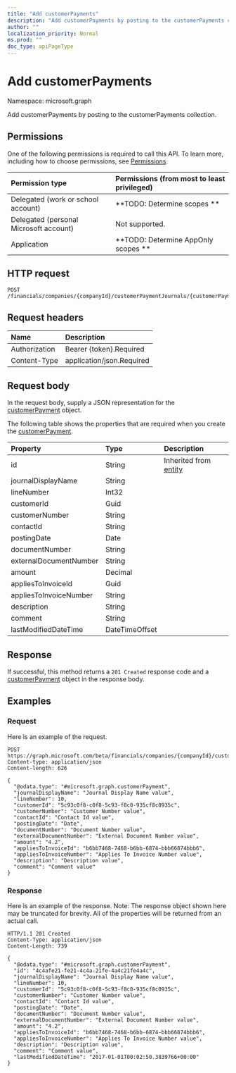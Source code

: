 ```yaml
---
title: "Add customerPayments"
description: "Add customerPayments by posting to the customerPayments collection."
author: ""
localization_priority: Normal
ms.prod: ""
doc_type: apiPageType
---
```


# Add customerPayments

Namespace: microsoft.graph

Add customerPayments by posting to the customerPayments collection.

## Permissions
One of the following permissions is required to call this API. To learn more, including how to choose permissions, see [Permissions](/concepts/permissions-reference.md).

|Permission type|Permissions (from most to least privileged)|
|:---|:---|
|Delegated (work or school account)|**TODO: Determine scopes **|
|Delegated (personal Microsoft account)|Not supported.|
|Application|**TODO: Determine AppOnly scopes **|

## HTTP request
<!-- {
  "blockType": "ignored"
}
-->
``` http
POST /financials/companies/{companyId}/customerPaymentJournals/{customerPaymentJournalId}/customerPayments/$ref
```

## Request headers
|Name|Description|
|:---|:---|
|Authorization|Bearer {token}.Required|
|Content-Type|application/json.Required|

## Request body
In the request body, supply a JSON representation for the [customerPayment](../resources/customerpayment.md) object.

The following table shows the properties that are required when you create the [customerPayment](../resources/customerpayment.md).

|Property|Type|Description|
|:---|:---|:---|
|id|String| Inherited from [entity](../resources/entity.md)|
|journalDisplayName|String||
|lineNumber|Int32||
|customerId|Guid||
|customerNumber|String||
|contactId|String||
|postingDate|Date||
|documentNumber|String||
|externalDocumentNumber|String||
|amount|Decimal||
|appliesToInvoiceId|Guid||
|appliesToInvoiceNumber|String||
|description|String||
|comment|String||
|lastModifiedDateTime|DateTimeOffset||



## Response
If successful, this method returns a `201 Created` response code and a [customerPayment](../resources/customerpayment.md) object in the response body.

## Examples

### Request
Here is an example of the request.
<!-- {
  "blockType": "request",
  "name": "create_customerpayment_from_"
}
-->
``` http
POST https://graph.microsoft.com/beta/financials/companies/{companyId}/customerPaymentJournals/{customerPaymentJournalId}/customerPayments
Content-type: application/json
Content-length: 626

{
  "@odata.type": "#microsoft.graph.customerPayment",
  "journalDisplayName": "Journal Display Name value",
  "lineNumber": 10,
  "customerId": "5c93c0f8-c0f8-5c93-f8c0-935cf8c0935c",
  "customerNumber": "Customer Number value",
  "contactId": "Contact Id value",
  "postingDate": "Date",
  "documentNumber": "Document Number value",
  "externalDocumentNumber": "External Document Number value",
  "amount": "4.2",
  "appliesToInvoiceId": "b6bb7468-7468-b6bb-6874-bbb66874bbb6",
  "appliesToInvoiceNumber": "Applies To Invoice Number value",
  "description": "Description value",
  "comment": "Comment value"
}
```

### Response
Here is an example of the response. Note: The response object shown here may be truncated for brevity. All of the properties will be returned from an actual call.
<!-- {
  "blockType": "response",
  "truncated": true,
  "@odata.type": "microsoft.graph.customerpayment"
}
-->
``` http
HTTP/1.1 201 Created
Content-Type: application/json
Content-Length: 739

{
  "@odata.type": "#microsoft.graph.customerPayment",
  "id": "4c4afe21-fe21-4c4a-21fe-4a4c21fe4a4c",
  "journalDisplayName": "Journal Display Name value",
  "lineNumber": 10,
  "customerId": "5c93c0f8-c0f8-5c93-f8c0-935cf8c0935c",
  "customerNumber": "Customer Number value",
  "contactId": "Contact Id value",
  "postingDate": "Date",
  "documentNumber": "Document Number value",
  "externalDocumentNumber": "External Document Number value",
  "amount": "4.2",
  "appliesToInvoiceId": "b6bb7468-7468-b6bb-6874-bbb66874bbb6",
  "appliesToInvoiceNumber": "Applies To Invoice Number value",
  "description": "Description value",
  "comment": "Comment value",
  "lastModifiedDateTime": "2017-01-01T00:02:50.3839766+00:00"
}
```

